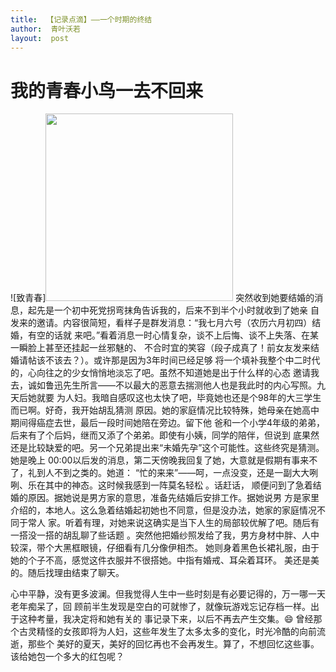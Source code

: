```yaml
---
title:  【记录点滴】——一个时期的终结
author:  青叶沃若
layout:  post
---
```

# 我的青春小鸟一去不回来

![致青春]<img src="https://timgsa.baidu.com/timg?image&quality=80&size=b9999_10000&sec=1570015022747&di=87df0173dea151ac31479dd9f6f86f36&imgtype=0&src=http%3A%2F%2Fimg.redocn.com%2Fsheji%2F20150817%2Fzhiqingchunganenyounihuodonghaibaosheji_4821950.jpg" width="300">
  突然收到她要结婚的消息，起先是一个初中死党拐弯抹角告诉我的，后来不到半个小时就收到了她亲
自发来的邀请。内容很简短，看样子是群发消息：“我七月六号（农历六月初四）结婚，有空的话就
来吧。”看着消息一时心情复杂，谈不上后悔、谈不上失落、在某一瞬脸上甚至还挂起一丝邪魅的、
不合时宜的笑容（段子成真了！前女友发来结婚请帖该不该去？）。或许那是因为3年时间已经足够
将一个填补我整个中二时代的，心向往之的少女悄悄地淡忘了吧。虽然不知道她是出于什么样的心态
邀请我去，诚如鲁迅先生所言——不以最大的恶意去揣测他人也是我此时的内心写照。九天后她就要
为人妇。我暗自感叹这也太快了吧，毕竟她也还是个98年的大三学生而已啊。好奇，我开始胡乱猜测
原因。她的家庭情况比较特殊，她母亲在她高中期间得癌症去世，最后一段时间她陪在旁边。留下他
爸和一个小学4年级的弟弟，后来有了个后妈，继而又添了个弟弟。即使有小姨，同学的陪伴，但说到
底果然还是比较缺爱的吧。另一个兄弟提出来“未婚先孕”这个可能性。这些终究是猜测。她是晚上
00:00以后发的消息，第二天傍晚我回复了她，大意就是假期有事来不了，礼到人不到之类的。她道：
“忙的来来”——呵，一点没变，还是一副大大咧咧、乐在其中的神态。这时候我感到一阵莫名轻松
。话赶话， 顺便问到了急着结婚的原因。据她说是男方家的意思，准备先结婚后安排工作。据她说男
方是家里介绍的，本地人。这么急着结婚起初她也不同意，但是没办法，她家的家庭情况不同于常人
家。听着有理，对她来说这确实是当下人生的局部较优解了吧。随后有一搭没一搭的胡乱聊了些话题
。突然他把婚纱照发给了我，男方身材中胖、人中较深，带个大黑框眼镜，仔细看有几分像伊相杰。
她则身着黑色长裙礼服，由于她的个子不高，感觉这件衣服并不很搭她。中指有婚戒、耳朵着耳环。
美还是美的。随后找理由结束了聊天。

  心中平静，没有更多波澜。但我觉得人生中一些时刻是有必要记得的，万一哪一天老年痴呆了，回
顾前半生发现是空白的可就惨了，就像玩游戏忘记存档一样。出于这种考量，我决定将和她有关的
事记录下来，以后不再去产生交集。:smile:
  曾经那个古灵精怪的女孩即将为人妇，这些年发生了太多太多的变化，时光冷酷的向前流逝，那些个
美好的夏天，美好的回忆再也不会再发生。算了，不想回忆这些事。该给她包一个多大的红包呢？
